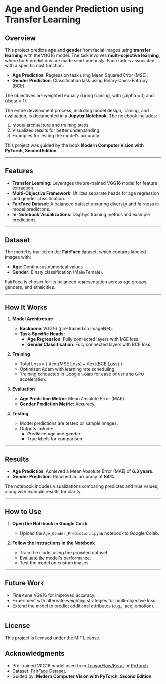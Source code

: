 # Age and Gender Prediction using Transfer Learning  

## Overview  

This project predicts **age** and **gender** from facial images using **transfer learning** with the VGG16 model. The task involves **multi-objective learning**, where both predictions are made simultaneously. Each task is associated with a specific cost function:  

- **Age Prediction**: Regression task using Mean Squared Error (MSE).  
- **Gender Prediction**: Classification task using Binary Cross-Entropy (BCE).  

The objectives are weighted equally during training, with \(\alpha = 1\) and \(\beta = 1\).  

The entire development process, including model design, training, and evaluation, is documented in a **Jupyter Notebook**. The notebook includes:  
1. Model architecture and training steps.  
2. Visualized results for better understanding.  
3. Examples for testing the model's accuracy.  

This project was guided by the book **Modern Computer Vision with PyTorch, Second Edition**.  

---

## Features  

- **Transfer Learning**: Leverages the pre-trained VGG16 model for feature extraction.  
- **Multi-Objective Framework**: Utilizes separate heads for age regression and gender classification.  
- **FairFace Dataset**: A balanced dataset ensuring diversity and fairness in model predictions.  
- **In-Notebook Visualizations**: Displays training metrics and example predictions.  

---

## Dataset  

The model is trained on the **FairFace** dataset, which contains labeled images with:  
- **Age**: Continuous numerical values.  
- **Gender**: Binary classification (Male/Female).  

FairFace is chosen for its balanced representation across age groups, genders, and ethnicities.  

---

## How It Works  

1. **Model Architecture**  
   - **Backbone**: VGG16 (pre-trained on ImageNet).  
   - **Task-Specific Heads**:  
     - **Age Regression**: Fully connected layers with MSE loss.  
     - **Gender Classification**: Fully connected layers with BCE loss.  

2. **Training**  
   - Total Loss = \( \text{MSE Loss} + \text{BCE Loss} \).  
   - Optimizer: Adam with learning rate scheduling.  
   - Training conducted in Google Colab for ease of use and GPU acceleration.  

3. **Evaluation**  
   - **Age Prediction Metric**: Mean Absolute Error (MAE).  
   - **Gender Prediction Metric**: Accuracy.  

4. **Testing**  
   - Model predictions are tested on sample images.  
   - Outputs include:  
     - Predicted age and gender.  
     - True labels for comparison.  

---

## Results  

- **Age Prediction**: Achieved a Mean Absolute Error (MAE) of **6.3 years**.  
- **Gender Prediction**: Reached an accuracy of **84%**.  

The notebook includes visualizations comparing predicted and true values, along with example results for clarity.  

---

## How to Use  

1. **Open the Notebook in Google Colab**  
   - Upload the `Age_Gender_Prediction.ipynb` notebook to Google Colab.  

2. **Follow the Instructions in the Notebook**  
   - Train the model using the provided dataset.  
   - Evaluate the model's performance.  
   - Test the model on custom images.  

---

## Future Work  

- Fine-tune VGG16 for improved accuracy.  
- Experiment with alternate weighting strategies for multi-objective loss.  
- Extend the model to predict additional attributes (e.g., race, emotion).  

---

## License  

This project is licensed under the MIT License.  

## Acknowledgments  

- Pre-trained VGG16 model used from [TensorFlow/Keras](https://keras.io/) or [PyTorch](https://pytorch.org/).  
- Dataset: [FairFace Dataset](https://github.com/joojs/fairface).  
- Guided by: **Modern Computer Vision with PyTorch, Second Edition**.  